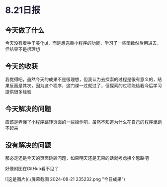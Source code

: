 # <font color = #1f1e33>8.21日报</font>

## 今天做了什么

今天没有着手于美化ui，而是想完善小程序的功能，学习了一些函数然后用进去，但结果不是很理想

## 今天的收获

我觉得吧，虽然今天的成果不是很理想，但我认为去探索的过程是很有意义的，结果反而是其次，因为这个程序，这门课一过就过了，但探索的过程能给我今后学习提供很多经验

## 今天解决的问题

应该是弄懂了小程序跳转页面的一些操作吧，虽然不知道为什么在自己的程序里跑不起来

## 没有解决的问题

那必定还是今天的页面跳转问题，如果明天还是无果的话就考虑换个思路吧

好像附图在GitHub看不见？

![这是图片](./屏幕截图 2024-08-21 235232.png "今日成果")







​          
